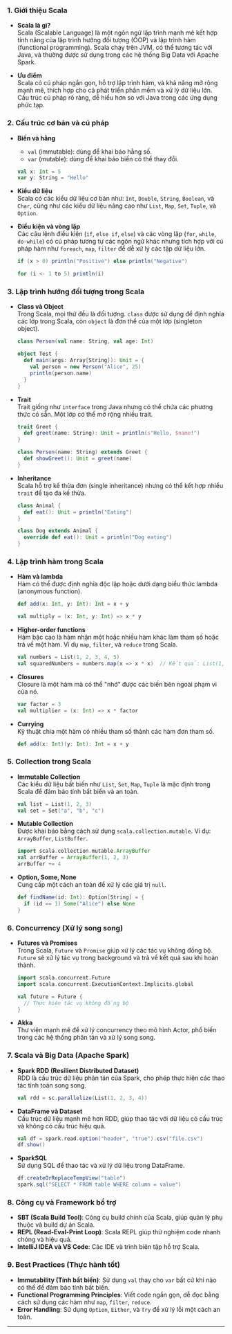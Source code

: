 

### 1. **Giới thiệu Scala**
   - **Scala là gì?**  
     Scala (Scalable Language) là một ngôn ngữ lập trình mạnh mẽ kết hợp tính năng của lập trình hướng đối tượng (OOP) và lập trình hàm (functional programming). Scala chạy trên JVM, có thể tương tác với Java, và thường được sử dụng trong các hệ thống Big Data với Apache Spark.

   - **Ưu điểm**  
     Scala có cú pháp ngắn gọn, hỗ trợ lập trình hàm, và khả năng mở rộng mạnh mẽ, thích hợp cho cả phát triển phần mềm và xử lý dữ liệu lớn. Cấu trúc cú pháp rõ ràng, dễ hiểu hơn so với Java trong các ứng dụng phức tạp.

### 2. **Cấu trúc cơ bản và cú pháp**
   - **Biến và hằng**  
     - `val` (immutable): dùng để khai báo hằng số.
     - `var` (mutable): dùng để khai báo biến có thể thay đổi.

     ```scala
     val x: Int = 5
     var y: String = "Hello"
     ```

   - **Kiểu dữ liệu**  
     Scala có các kiểu dữ liệu cơ bản như: `Int`, `Double`, `String`, `Boolean`, và `Char`, cũng như các kiểu dữ liệu nâng cao như `List`, `Map`, `Set`, `Tuple`, và `Option`.

   - **Điều kiện và vòng lặp**  
     Các câu lệnh điều kiện (`if`, `else if`, `else`) và các vòng lặp (`for`, `while`, `do-while`) có cú pháp tương tự các ngôn ngữ khác nhưng tích hợp với cú pháp hàm như `foreach`, `map`, `filter` để dễ xử lý các tập dữ liệu lớn.

     ```scala
     if (x > 0) println("Positive") else println("Negative")
     
     for (i <- 1 to 5) println(i)
     ```

### 3. **Lập trình hướng đối tượng trong Scala**
   - **Class và Object**  
     Trong Scala, mọi thứ đều là đối tượng. `class` được sử dụng để định nghĩa các lớp trong Scala, còn `object` là đơn thể của một lớp (singleton object).

     ```scala
     class Person(val name: String, val age: Int)

     object Test {
       def main(args: Array[String]): Unit = {
         val person = new Person("Alice", 25)
         println(person.name)
       }
     }
     ```

   - **Trait**  
     Trait giống như `interface` trong Java nhưng có thể chứa các phương thức có sẵn. Một lớp có thể mở rộng nhiều trait.

     ```scala
     trait Greet {
       def greet(name: String): Unit = println(s"Hello, $name!")
     }

     class Person(name: String) extends Greet {
       def showGreet(): Unit = greet(name)
     }
     ```

   - **Inheritance**  
     Scala hỗ trợ kế thừa đơn (single inheritance) nhưng có thể kết hợp nhiều `trait` để tạo đa kế thừa.

     ```scala
     class Animal {
       def eat(): Unit = println("Eating")
     }

     class Dog extends Animal {
       override def eat(): Unit = println("Dog eating")
     }
     ```

### 4. **Lập trình hàm trong Scala**
   - **Hàm và lambda**  
     Hàm có thể được định nghĩa độc lập hoặc dưới dạng biểu thức lambda (anonymous function).

     ```scala
     def add(x: Int, y: Int): Int = x + y

     val multiply = (x: Int, y: Int) => x * y
     ```

   - **Higher-order functions**  
     Hàm bậc cao là hàm nhận một hoặc nhiều hàm khác làm tham số hoặc trả về một hàm. Ví dụ `map`, `filter`, và `reduce` trong Scala.

     ```scala
     val numbers = List(1, 2, 3, 4, 5)
     val squaredNumbers = numbers.map(x => x * x)  // Kết quả: List(1, 4, 9, 16, 25)
     ```

   - **Closures**  
     Closure là một hàm mà có thể "nhớ" được các biến bên ngoài phạm vi của nó.

     ```scala
     var factor = 3
     val multiplier = (x: Int) => x * factor
     ```

   - **Currying**  
     Kỹ thuật chia một hàm có nhiều tham số thành các hàm đơn tham số.

     ```scala
     def add(x: Int)(y: Int): Int = x + y
     ```

### 5. **Collection trong Scala**
   - **Immutable Collection**  
     Các kiểu dữ liệu bất biến như `List`, `Set`, `Map`, `Tuple` là mặc định trong Scala để đảm bảo tính bất biến và an toàn.

     ```scala
     val list = List(1, 2, 3)
     val set = Set("a", "b", "c")
     ```

   - **Mutable Collection**  
     Được khai báo bằng cách sử dụng `scala.collection.mutable`. Ví dụ: `ArrayBuffer`, `ListBuffer`.

     ```scala
     import scala.collection.mutable.ArrayBuffer
     val arrBuffer = ArrayBuffer(1, 2, 3)
     arrBuffer += 4
     ```

   - **Option, Some, None**  
     Cung cấp một cách an toàn để xử lý các giá trị `null`.

     ```scala
     def findName(id: Int): Option[String] = {
       if (id == 1) Some("Alice") else None
     }
     ```

### 6. **Concurrency (Xử lý song song)**
   - **Futures và Promises**  
     Trong Scala, `Future` và `Promise` giúp xử lý các tác vụ không đồng bộ. `Future` sẽ xử lý tác vụ trong background và trả về kết quả sau khi hoàn thành.

     ```scala
     import scala.concurrent.Future
     import scala.concurrent.ExecutionContext.Implicits.global

     val future = Future {
       // Thực hiện tác vụ không đồng bộ
     }
     ```

   - **Akka**  
     Thư viện mạnh mẽ để xử lý concurrency theo mô hình Actor, phổ biến trong các hệ thống phân tán và xử lý song song.

### 7. **Scala và Big Data (Apache Spark)**
   - **Spark RDD (Resilient Distributed Dataset)**  
     RDD là cấu trúc dữ liệu phân tán của Spark, cho phép thực hiện các thao tác tính toán song song.

     ```scala
     val rdd = sc.parallelize(List(1, 2, 3, 4))
     ```

   - **DataFrame và Dataset**  
     Cấu trúc dữ liệu mạnh mẽ hơn RDD, giúp thao tác với dữ liệu có cấu trúc và không có cấu trúc hiệu quả.

     ```scala
     val df = spark.read.option("header", "true").csv("file.csv")
     df.show()
     ```

   - **SparkSQL**  
     Sử dụng SQL để thao tác và xử lý dữ liệu trong DataFrame.

     ```scala
     df.createOrReplaceTempView("table")
     spark.sql("SELECT * FROM table WHERE column = value")
     ```

### 8. **Công cụ và Framework bổ trợ**
   - **SBT (Scala Build Tool)**: Công cụ build chính của Scala, giúp quản lý phụ thuộc và build dự án Scala.
   - **REPL (Read-Eval-Print Loop)**: Scala REPL giúp thử nghiệm code nhanh chóng và hiệu quả.
   - **IntelliJ IDEA và VS Code**: Các IDE và trình biên tập hỗ trợ Scala.

### 9. **Best Practices (Thực hành tốt)**
   - **Immutability (Tính bất biến)**: Sử dụng `val` thay cho `var` bất cứ khi nào có thể để đảm bảo tính bất biến.
   - **Functional Programming Principles**: Viết code ngắn gọn, dễ đọc bằng cách sử dụng các hàm như `map`, `filter`, `reduce`.
   - **Error Handling**: Sử dụng `Option`, `Either`, và `Try` để xử lý lỗi một cách an toàn.

---

